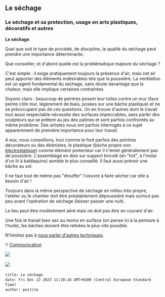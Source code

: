 ## Le séchage
### Le séchage et sa protection, usage en arts plastiques, décoratifs et autres
 **Le séchage**  

Quel que soit le type de procédé, de discipline, la qualité du séchage peut prendre une importance déterminante.

Que conseiller, et d'abord quelle est la problématique majeure du séchage ?

C'est simple : il exige pratiquement toujours la présence d'air, mais cet air peut apporter des éléments indésirables tels que la poussière. La ventilation est un agent fondamental du séchage, sans doute davantage que la chaleur, mais elle implique certaines contraintes.

Soyons clairs : beaucoup de peintres posent leur toiles contre un mur (face peinte côté mur, légèrement de biais, posées sur une bâche plastique) et ne se préoccupent pas de ces questions. On en trouve d'autres dont le travail tout aussi respectable nécessite des surfaces impeccables, sans parler des sculpteurs qui se prêtent au jeu des patines et sont parfois confrontés au même problème. Des artistes nous ont parfois interrogés à ce sujet apparemment de première importance pour leur travail.

A eux, nous conseillons, tout comme le font parfois des peintres décorateurs ou des ébénistes, le plastique (bâche propre non [électrostatique](electricite.html#electrostatique)) comme élément protecteur car il n'émet généralement pas de poussière. L'assemblage en _dais_ sur support bricolé (en "toit", à l'instar d'un lit à baldaquins) semble le plus conseillé. Il faut aussi prévoir une bâche au sol.

Il ne faut tout de même pas "étouffer" l'oeuvre à faire sécher car elle a besoin d'air !

Toujours dans la même perspective de séchage en milieu très propre, l'atelier ou le chantier doit être préalablement dépoussiéré mais surtout pas peu avant l'opération de séchage (laisser passer une nuit).

Le lieu peut être modérément aéré mais ne doit pas être en courant d'air.

Une fois le travail bien sec au moins en surface (on pense ici à la peinture à l'huile), les bâches doivent être retirées le plus vite possible.

N'hésitez pas à [nous parler d'autres techniques](ecrire.html).



![](images/flechebas.gif) [Communication](http://www.artrealite.com/annonceurs.htm) 

[![](https://cbonvin.fr/sites/regie.artrealite.com/visuels/campagne1.png)](index-2.html#20131014)

![](https://cbonvin.fr/sites/regie.artrealite.com/visuels/campagne2.png)
```
title: Le séchage
date: Fri Dec 22 2023 11:28:24 GMT+0100 (Central European Standard Time)
author: postite
```
